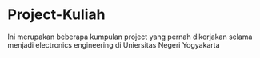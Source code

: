 # Project-Kuliah
Ini merupakan beberapa kumpulan project yang pernah dikerjakan selama menjadi electronics engineering di Uniersitas Negeri Yogyakarta
